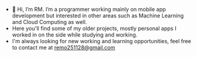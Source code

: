 - 👋 Hi, I’m RM. I’m a programmer working mainly on mobile app development but interested in other areas such as Machine Learning and Cloud Computing as well.
-  Here you'll find some of my older projects, mostly personal apps I worked in on the side while studying and working.
-  I'm always looking for new working and learning opportunities, feel free to contact me at remo251128@gmail.com
